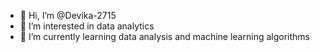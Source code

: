 - 👋 Hi, I’m @Devika-2715
- 👀 I’m interested in data analytics
- 🌱 I’m currently learning data analysis and machine learning algorithms
<!---
Devika-2715/Devika-2715 is a ✨ special ✨ repository because its `README.md` (this file) appears on your GitHub profile.
You can click the Preview link to take a look at your changes.
--->
